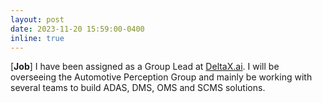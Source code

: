 ```yaml
---
layout: post
date: 2023-11-20 15:59:00-0400
inline: true
---
```


[**Job**] I have been assigned as a Group Lead at [DeltaX.ai](http://deltax.ai/m/eng/). I will be overseeing the Automotive Perception Group and mainly be working with several teams to build ADAS, DMS, OMS and SCMS solutions. 
